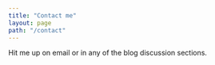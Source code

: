 ```yaml
---
title: "Contact me"
layout: page
path: "/contact"
---
```


Hit me up on email or in any of the blog discussion sections.